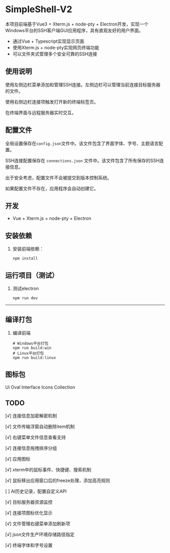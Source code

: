 # SimpleShell-V2

本项目前端基于Vue3 + Xterm.js + node-pty + Electron开发，实现一个Windows平台的SSH客户端GUI应用程序，具有直观友好的用户界面。

- 通过Vue + Typescript实现显示页面
- 使用Xterm.js + node-pty实现网页终端功能
- 可以文件夹式管理多个安全可靠的SSH连接

## 使用说明
使用左侧边栏菜单添加和管理SSH连接。左侧边栏可以管理当前连接目标服务器的文件。

使用右侧边栏连接项触发打开新的终端标签页。

在终端界面与远程服务器实时交互。

## 配置文件

全局设置保存在`config.json`文件中。该文件包含了界面字体、字号、主题语言配置。

SSH连接配置保存在 `connections.json` 文件中。该文件包含了所有保存的SSH连接信息。

出于安全考虑，配置文件不会被提交到版本控制系统。

如果配置文件不存在，应用程序会自动创建它。

## 开发

- Vue + Xterm.js + node-pty + Electron

## 安装依赖

1. 安装前端依赖：
   ```
   npm install
   ```

## 运行项目（测试）

1. 测试electron
   ```
   npm run dev
   ```

---

## 编译打包

1. 编译前端
   ```
   # Windows平台打包
   npm run build:win
   # Linux平台打包
   npm run build:linux
   ```

## 图标包

Ui Oval Interface Icons Collection

## TODO
[√] 连接信息加密解密机制

[√] 文件传输浮窗自动删除item机制

[√] 右键菜单文件信息查看支持

[√] 连接信息拖拽排序分组

[√] 应用图标

[√] xterm中的鼠标事件、快捷键、搜索机制

[√] 鼠标移出应用窗口后的freeze处理，添加高亮规则

[ ] AI历史记录，配置自定义API

[√] 目标服务器资源监控

[√] 连接项图标优化显示

[√] 文件管理右键菜单添加刷新项

[√] json文件生产环境存储路径指定

[√] 终端字体和字号设置
